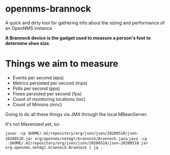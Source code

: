 # opennms-brannock
A quick and dirty tool for gathering info about the sizing and performance of an OpenNMS instance

**A Brannock device is the gadget used to measure a person's foot to determine shoe size.**

# Things we aim to measure

* Events per second (eps)
* Metrics persisted per second (mps)
* Polls per second (pps)
* Flows persisted per second (fps)
* Count of monitoring locations (loc)
* Count of Minions (mnc)

Going to do all these things via JMX through the local MBeanServer.

It's not Mavenized yet, so:

 `javac -cp $HOME/.m2/repository/org/json/json/20200518/json-20200518.jar org/opennms/netmgt/brannock/Brannock.java`
 `java -cp .:$HOME/.m2/repository/org/json/json/20200518/json-20200518.jar  org.opennms.netmgt.brannock.Brannock | jq .`
